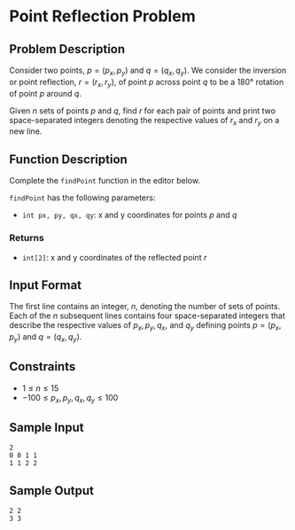 # Point Reflection Problem

## Problem Description
Consider two points, $p = (p_x, p_y)$ and $q = (q_x, q_y)$. We consider the inversion or point reflection, $r = (r_x, r_y)$, of point $p$ across point $q$ to be a 180° rotation of point $p$ around $q$.

Given $n$ sets of points $p$ and $q$, find $r$ for each pair of points and print two space-separated integers denoting the respective values of $r_x$ and $r_y$ on a new line.

## Function Description
Complete the `findPoint` function in the editor below.

`findPoint` has the following parameters:

- `int px, py, qx, qy`: x and y coordinates for points $p$ and $q$

### Returns

- `int[2]`: x and y coordinates of the reflected point $r$

## Input Format
The first line contains an integer, $n$, denoting the number of sets of points.
Each of the $n$ subsequent lines contains four space-separated integers that describe the respective values of $p_x, p_y, q_x,$ and $q_y$ defining points $p = (p_x, p_y)$ and $q = (q_x, q_y)$.

## Constraints

- $1 \leq n \leq 15$
- $-100 \leq p_x, p_y, q_x, q_y \leq 100$

## Sample Input
```
2
0 0 1 1
1 1 2 2
```

## Sample Output
```
2 2
3 3
```
